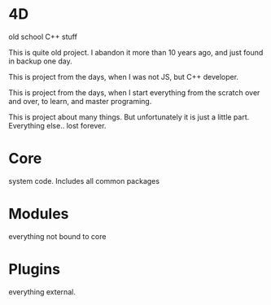 # 4D
old school C++ stuff

This is quite old project. I abandon it more than 10 years ago, and just found in backup one day.

This is project from the days, when I was not JS, but C++ developer.

This is project from the days, when I start everything from the scratch over and over, to learn, and master programing.
  
This is project about many things. But unfortunately it is just a little part.
Everything else.. lost forever.


# Core
 system code. Includes all common packages
 
# Modules
 everything not bound to core 

# Plugins
 everything external. 